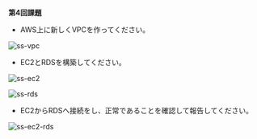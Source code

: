 **第4回課題**

- AWS上に新しくVPCを作ってください。  
 
![ss-vpc](/../lecture04/assets/images/ss-vpc.png)

- EC2とRDSを構築してください。
 
![ss-ec2](/assets/images/ss-ec2.png)

![ss-rds](/lecture04/ss-rds.png?raw=true)

- EC2からRDSへ接続をし、正常であることを確認して報告してください。

![ss-ec2-rds](/raisetech/ss-ec2-rds.png?raw=true)
